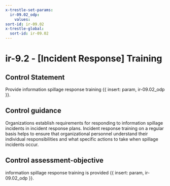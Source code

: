 ```yaml
---
x-trestle-set-params:
  ir-09.02_odp:
    values:
sort-id: ir-09.02
x-trestle-global:
  sort-id: ir-09.02
---
```


# ir-9.2 - \[Incident Response\] Training

## Control Statement

Provide information spillage response training {{ insert: param, ir-09.02_odp }}.

## Control guidance

Organizations establish requirements for responding to information spillage incidents in incident response plans. Incident response training on a regular basis helps to ensure that organizational personnel understand their individual responsibilities and what specific actions to take when spillage incidents occur.

## Control assessment-objective

information spillage response training is provided {{ insert: param, ir-09.02_odp }}.
